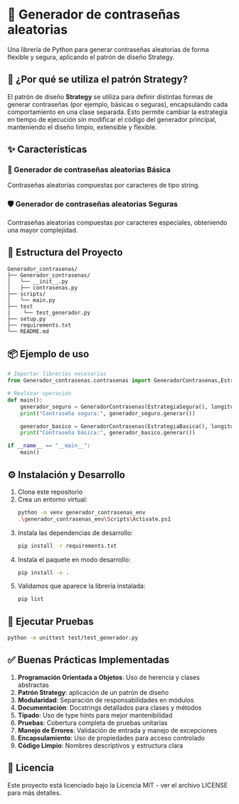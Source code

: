 # 🔐 Generador de contraseñas aleatorias

Una librería de Python para generar contraseñas aleatorias de forma flexible y segura, aplicando el patrón de diseño Strategy.

## 🧩 ¿Por qué se utiliza el patrón Strategy?

El patrón de diseño **Strategy** se utiliza para definir distintas formas de generar contraseñas (por ejemplo, básicas o seguras), encapsulando cada comportamiento en una clase separada. Esto permite cambiar la estrategia en tiempo de ejecución sin modificar el código del generador principal, manteniendo el diseño limpio, extensible y flexible.

## ✨ Características

### 🔑 Generador de contraseñas aleatorias Básica

Contraseñas aleatorias compuestas por caracteres de tipo string.

### 🛡 Generador de contraseñas aleatorias Seguras

Contraseñas aleatorias compuestas por caracteres especiales, obteniendo
una mayor complejidad. 

## 📁 Estructura del Proyecto
```
Generador_contrasenas/
├── Generador_contrasenas/
│   └── __init__.py
│   ├── contrasenas.py
├── scripts/
│   └── main.py
├── test
|    └── test_generador.py
├── setup.py
├── requirements.txt
└── README.md
```

## 📦 Ejemplo de uso

```python
# Importar librerías necesarias
from Generador_contrasenas.contrasenas import GeneradorContrasenas,EstrategiaBasica,EstrategiaSegura

# Realizar operación
def main():
    generador_seguro = GeneradorContrasenas(EstrategiaSegura(), longitud=16)
    print("Contraseña segura:", generador_seguro.generar())

    generador_basico = GeneradorContrasenas(EstrategiaBasica(), longitud=10)
    print("Contraseña básica:", generador_basico.generar())

if __name__ == "__main__":
    main()
```

## ⚙️ Instalación y Desarrollo

1. Clona este repositorio
2. Crea un entorno virtual:
   ```bash
   python -m venv generador_contrasenas_env
   .\generador_contrasenas_env\Scripts\Activate.ps1 
   ```
3. Instala las dependencias de desarrollo:
   ```bash
   pip install -r requirements.txt
   ```
4. Instala el paquete en modo desarrollo:
   ```bash
   pip install -e .
   ```
 5. Validamos que aparece la librería instalada:
    ```bash
    pip list
    ```  

## 🧪 Ejecutar Pruebas

```bash
python -m unittest test/test_generador.py
```

## ✅ Buenas Prácticas Implementadas

1. **Programación Orientada a Objetos**: Uso de herencia y clases abstractas
2. **Patrón Strategy**: aplicación de un patrón de diseño
3. **Modularidad**: Separación de responsabilidades en módulos
4. **Documentación**: Docstrings detallados para clases y métodos
5. **Tipado**: Uso de type hints para mejor mantenibilidad
6. **Pruebas**: Cobertura completa de pruebas unitarias
7. **Manejo de Errores**: Validación de entrada y manejo de excepciones
8. **Encapsulamiento**: Uso de propiedades para acceso controlado
9. **Código Limpio**: Nombres descriptivos y estructura clara

## 📄 Licencia

Este proyecto está licenciado bajo la Licencia MIT - ver el archivo LICENSE para más detalles.
